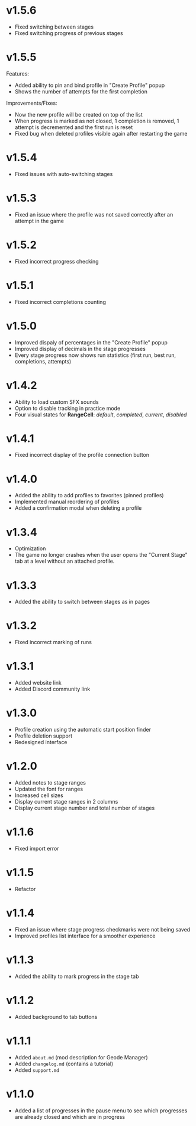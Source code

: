 # v1.5.6
- Fixed switching between stages
- Fixed switching progress of previous stages

# v1.5.5
Features:
- Added ability to pin and bind profile in "Create Profile" popup
- Shows the number of attempts for the first completion

Improvements/Fixes:
- Now the new profile will be created on top of the list
- When progress is marked as not closed, 1 completion is removed, 1 attempt is decremented and the first run is reset
- Fixed bug when deleted profiles visible again after restarting the game

# v1.5.4
- Fixed issues with auto-switching stages

# v1.5.3
- Fixed an issue where the profile was not saved correctly after an attempt in the game

# v1.5.2
- Fixed incorrect progress checking

# v1.5.1
- Fixed incorrect completions counting

# v1.5.0
- Improved dispaly of percentages in the "Create Profile" popup
- Improved display of decimals in the stage progresses
- Every stage progress now shows run statistics (first run, best run, completions, attempts)

# v1.4.2
- Ability to load custom SFX sounds
- Option to disable tracking in practice mode
- Four visual states for **RangeCell**: *default*, *completed*, *current*, *disabled*

# v1.4.1
- Fixed incorrect display of the profile connection button

# v1.4.0
- Added the ability to add profiles to favorites (pinned profiles)
- Implemented manual reordering of profiles
- Added a confirmation modal when deleting a profile

# v1.3.4
- Optimization
- The game no longer crashes when the user opens the "Current Stage" tab at a level without an attached profile.

# v1.3.3
- Added the ability to switch between stages as in pages

# v1.3.2
- Fixed incorrect marking of runs

# v1.3.1
- Added website link
- Added Discord community link

# v1.3.0
- Profile creation using the automatic start position finder
- Profile deletion support
- Redesigned interface

# v1.2.0
- Added notes to stage ranges
- Updated the font for ranges
- Increased cell sizes
- Display current stage ranges in 2 columns
- Display current stage number and total number of stages

# v1.1.6
- Fixed import error

# v1.1.5
- Refactor

# v1.1.4
- Fixed an issue where stage progress checkmarks were not being saved
- Improved profiles list interface for a smoother experience

# v1.1.3
- Added the ability to mark progress in the stage tab

# v1.1.2
- Added background to tab buttons

# v1.1.1
- Added `about.md` (mod description for Geode Manager)
- Added `changelog.md` (contains a tutorial)
- Added `support.md`

# v1.1.0
- Added a list of progresses in the pause menu to see which progresses are already closed and which are in progress